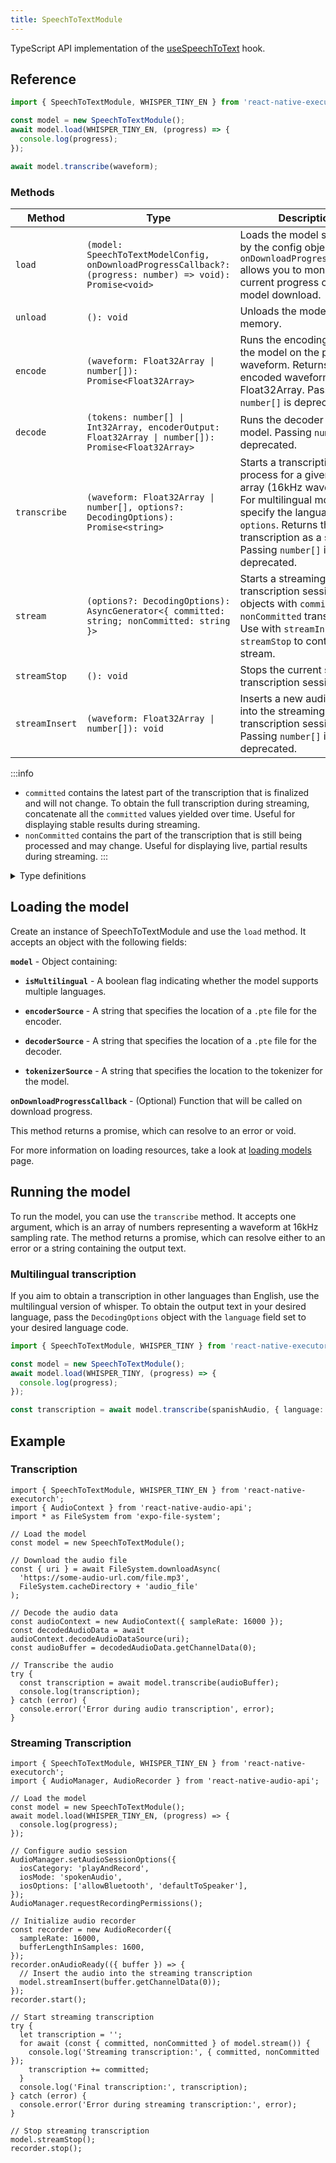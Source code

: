 ```yaml
---
title: SpeechToTextModule
---
```


TypeScript API implementation of the [useSpeechToText](../../02-hooks/01-natural-language-processing/useSpeechToText.md) hook.

## Reference

```typescript
import { SpeechToTextModule, WHISPER_TINY_EN } from 'react-native-executorch';

const model = new SpeechToTextModule();
await model.load(WHISPER_TINY_EN, (progress) => {
  console.log(progress);
});

await model.transcribe(waveform);
```

### Methods

| Method         | Type                                                                                                       | Description                                                                                                                                                                                                   |
| -------------- | ---------------------------------------------------------------------------------------------------------- | ------------------------------------------------------------------------------------------------------------------------------------------------------------------------------------------------------------- |
| `load`         | `(model: SpeechToTextModelConfig, onDownloadProgressCallback?: (progress: number) => void): Promise<void>` | Loads the model specified by the config object. `onDownloadProgressCallback` allows you to monitor the current progress of the model download.                                                                |
| `unload`       | `(): void`                                                                                                 | Unloads the model from memory.                                                                                                                                                                                |
| `encode`       | `(waveform: Float32Array \| number[]): Promise<Float32Array>`                                              | Runs the encoding part of the model on the provided waveform. Returns the encoded waveform as a Float32Array. Passing `number[]` is deprecated.                                                               |
| `decode`       | `(tokens: number[] \| Int32Array, encoderOutput: Float32Array \| number[]): Promise<Float32Array>`         | Runs the decoder of the model. Passing `number[]` is deprecated.                                                                                                                                              |
| `transcribe`   | `(waveform: Float32Array \| number[], options?: DecodingOptions): Promise<string>`                         | Starts a transcription process for a given input array (16kHz waveform). For multilingual models, specify the language in `options`. Returns the transcription as a string. Passing `number[]` is deprecated. |
| `stream`       | `(options?: DecodingOptions): AsyncGenerator<{ committed: string; nonCommitted: string }>`                 | Starts a streaming transcription session. Yields objects with `committed` and `nonCommitted` transcriptions. Use with `streamInsert` and `streamStop` to control the stream.                                  |
| `streamStop`   | `(): void`                                                                                                 | Stops the current streaming transcription session.                                                                                                                                                            |
| `streamInsert` | `(waveform: Float32Array \| number[]): void`                                                               | Inserts a new audio chunk into the streaming transcription session. Passing `number[]` is deprecated.                                                                                                         |

:::info

- `committed` contains the latest part of the transcription that is finalized and will not change. To obtain the full transcription during streaming, concatenate all the `committed` values yielded over time. Useful for displaying stable results during streaming.
- `nonCommitted` contains the part of the transcription that is still being processed and may change. Useful for displaying live, partial results during streaming.
  :::

<details>
<summary>Type definitions</summary>

```typescript
// Languages supported by whisper (Multilingual)
type SpeechToTextLanguage =
  | 'af'
  | 'sq'
  | 'ar'
  | 'hy'
  | 'az'
  | 'eu'
  | 'be'
  | 'bn'
  | 'bs'
  | 'bg'
  | 'my'
  | 'ca'
  | 'zh'
  | 'hr'
  | 'cs'
  | 'da'
  | 'nl'
  | 'et'
  | 'en'
  | 'fi'
  | 'fr'
  | 'gl'
  | 'ka'
  | 'de'
  | 'el'
  | 'gu'
  | 'ht'
  | 'he'
  | 'hi'
  | 'hu'
  | 'is'
  | 'id'
  | 'it'
  | 'ja'
  | 'kn'
  | 'kk'
  | 'km'
  | 'ko'
  | 'lo'
  | 'lv'
  | 'lt'
  | 'mk'
  | 'mg'
  | 'ms'
  | 'ml'
  | 'mt'
  | 'mr'
  | 'ne'
  | 'no'
  | 'fa'
  | 'pl'
  | 'pt'
  | 'pa'
  | 'ro'
  | 'ru'
  | 'sr'
  | 'si'
  | 'sk'
  | 'sl'
  | 'es'
  | 'su'
  | 'sw'
  | 'sv'
  | 'tl'
  | 'tg'
  | 'ta'
  | 'te'
  | 'th'
  | 'tr'
  | 'uk'
  | 'ur'
  | 'uz'
  | 'vi'
  | 'cy'
  | 'yi';

interface DecodingOptions {
  language?: SpeechToTextLanguage;
}

interface SpeechToTextModelConfig {
  isMultilingual: boolean;
  encoderSource: ResourceSource;
  decoderSource: ResourceSource;
  tokenizerSource: ResourceSource;
}
```

</details>

## Loading the model

Create an instance of SpeechToTextModule and use the `load` method. It accepts an object with the following fields:

**`model`** - Object containing:

- **`isMultilingual`** - A boolean flag indicating whether the model supports multiple languages.

- **`encoderSource`** - A string that specifies the location of a `.pte` file for the encoder.

- **`decoderSource`** - A string that specifies the location of a `.pte` file for the decoder.

- **`tokenizerSource`** - A string that specifies the location to the tokenizer for the model.

**`onDownloadProgressCallback`** - (Optional) Function that will be called on download progress.

This method returns a promise, which can resolve to an error or void.

For more information on loading resources, take a look at [loading models](../../01-fundamentals/02-loading-models.md) page.

## Running the model

To run the model, you can use the `transcribe` method. It accepts one argument, which is an array of numbers representing a waveform at 16kHz sampling rate. The method returns a promise, which can resolve either to an error or a string containing the output text.

### Multilingual transcription

If you aim to obtain a transcription in other languages than English, use the multilingual version of whisper. To obtain the output text in your desired language, pass the `DecodingOptions` object with the `language` field set to your desired language code.

```typescript
import { SpeechToTextModule, WHISPER_TINY } from 'react-native-executorch';

const model = new SpeechToTextModule();
await model.load(WHISPER_TINY, (progress) => {
  console.log(progress);
});

const transcription = await model.transcribe(spanishAudio, { language: 'es' });
```

## Example

### Transcription

```tsx
import { SpeechToTextModule, WHISPER_TINY_EN } from 'react-native-executorch';
import { AudioContext } from 'react-native-audio-api';
import * as FileSystem from 'expo-file-system';

// Load the model
const model = new SpeechToTextModule();

// Download the audio file
const { uri } = await FileSystem.downloadAsync(
  'https://some-audio-url.com/file.mp3',
  FileSystem.cacheDirectory + 'audio_file'
);

// Decode the audio data
const audioContext = new AudioContext({ sampleRate: 16000 });
const decodedAudioData = await audioContext.decodeAudioDataSource(uri);
const audioBuffer = decodedAudioData.getChannelData(0);

// Transcribe the audio
try {
  const transcription = await model.transcribe(audioBuffer);
  console.log(transcription);
} catch (error) {
  console.error('Error during audio transcription', error);
}
```

### Streaming Transcription

```tsx
import { SpeechToTextModule, WHISPER_TINY_EN } from 'react-native-executorch';
import { AudioManager, AudioRecorder } from 'react-native-audio-api';

// Load the model
const model = new SpeechToTextModule();
await model.load(WHISPER_TINY_EN, (progress) => {
  console.log(progress);
});

// Configure audio session
AudioManager.setAudioSessionOptions({
  iosCategory: 'playAndRecord',
  iosMode: 'spokenAudio',
  iosOptions: ['allowBluetooth', 'defaultToSpeaker'],
});
AudioManager.requestRecordingPermissions();

// Initialize audio recorder
const recorder = new AudioRecorder({
  sampleRate: 16000,
  bufferLengthInSamples: 1600,
});
recorder.onAudioReady(({ buffer }) => {
  // Insert the audio into the streaming transcription
  model.streamInsert(buffer.getChannelData(0));
});
recorder.start();

// Start streaming transcription
try {
  let transcription = '';
  for await (const { committed, nonCommitted } of model.stream()) {
    console.log('Streaming transcription:', { committed, nonCommitted });
    transcription += committed;
  }
  console.log('Final transcription:', transcription);
} catch (error) {
  console.error('Error during streaming transcription:', error);
}

// Stop streaming transcription
model.streamStop();
recorder.stop();
```

